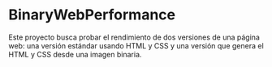 # BinaryWebPerformance
Este proyecto busca probar el rendimiento de dos versiones de una página web:  una versión estándar usando HTML y CSS y una versión que genera el HTML y CSS desde una imagen binaria.
